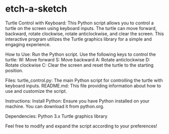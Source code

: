 # etch-a-sketch

Turtle Control with Keyboard:
This Python script allows you to control a turtle on the screen using keyboard inputs. The turtle can move forward, backward, rotate clockwise, rotate anticlockwise, and clear the screen. This interactive program utilizes the Turtle graphics library for a simple and engaging experience.


How to Use:
Run the Python script.
Use the following keys to control the turtle:
  W: Move forward
  S: Move backward
  A: Rotate anticlockwise
  D: Rotate clockwise
  C: Clear the screen and reset the turtle to the starting position.

  
Files:
turtle_control.py: The main Python script for controlling the turtle with keyboard inputs.
README.md: This file providing information about how to use and customize the script.


Instructions:
Install Python: Ensure you have Python installed on your machine. You can download it from python.org.

Dependencies:
Python 3.x
Turtle graphics library


Feel free to modify and expand the script according to your preferences!

